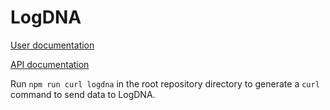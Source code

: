 # LogDNA

[User documentation](https://docs.launchdarkly.com/integrations/logdna)

[API documentation](https://docs.logdna.com/reference#api)

Run `npm run curl logdna` in the root repository directory to generate a `curl` command to send data to LogDNA.
